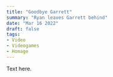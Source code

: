 ```yaml
---
title: "Goodbye Garrett"
summary: "Ryan leaves Garrett behind"
date: "Mar 16 2022"
draft: false
tags:
- Video
- Videogames
- Homage
---
```


Text here.
